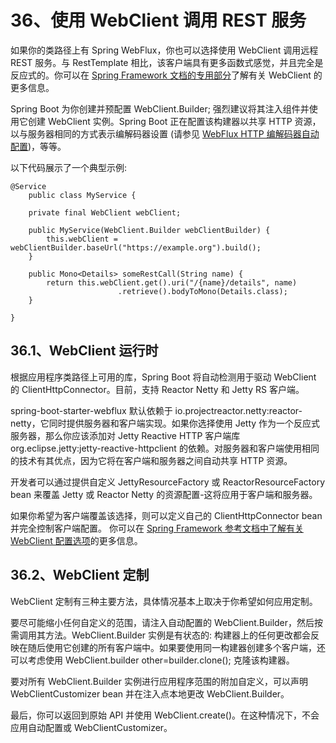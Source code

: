 # 36、使用 WebClient 调用 REST 服务

如果你的类路径上有 Spring WebFlux，你也可以选择使用 WebClient 调用远程 REST 服务。与 RestTemplate 相比，该客户端具有更多函数式感觉，并且完全是反应式的。你可以在 [Spring Framework 文档的专用部分](https://docs.spring.io/spring/docs/5.1.8.RELEASE/spring-framework-reference/web-reactive.html#webflux-client)了解有关 WebClient 的更多信息。

Spring Boot 为你创建并预配置 WebClient.Builder; 强烈建议将其注入组件并使用它创建 WebClient 实例。Spring Boot 正在配置该构建器以共享 HTTP 资源，以与服务器相同的方式表示编解码器设置 (请参见 [WebFlux HTTP 编解码器自动配置](https://docs.spring.io/spring-boot/docs/2.1.6.RELEASE/reference/html/boot-features-developing-web-applications.html#boot-features-webflux-httpcodecs))，等等。

以下代码展示了一个典型示例:

```
@Service
    public class MyService {

    private final WebClient webClient;

    public MyService(WebClient.Builder webClientBuilder) {
        this.webClient = webClientBuilder.baseUrl("https://example.org").build();
    }

    public Mono<Details> someRestCall(String name) {
        return this.webClient.get().uri("/{name}/details", name)
                        .retrieve().bodyToMono(Details.class);
    }

}
```

## 36.1、WebClient 运行时

根据应用程序类路径上可用的库，Spring Boot 将自动检测用于驱动 WebClient 的 ClientHttpConnector。目前，支持 Reactor Netty 和 Jetty RS 客户端。

spring-boot-starter-webflux 默认依赖于 io.projectreactor.netty:reactor-netty，它同时提供服务器和客户端实现。如果你选择使用 Jetty 作为一个反应式服务器，那么你应该添加对 Jetty Reactive HTTP 客户端库 org.eclipse.jetty:jetty-reactive-httpclient 的依赖。对服务器和客户端使用相同的技术有其优点，因为它将在客户端和服务器之间自动共享 HTTP 资源。

开发者可以通过提供自定义 JettyResourceFactory 或 ReactorResourceFactory bean 来覆盖 Jetty 或 Reactor Netty 的资源配置-这将应用于客户端和服务器。

如果你希望为客户端覆盖该选择，则可以定义自己的 ClientHttpConnector bean 并完全控制客户端配置。 你可以在 [Spring Framework 参考文档中了解有关 WebClient 配置选项](https://docs.spring.io/spring/docs/5.1.8.RELEASE/spring-framework-reference/web-reactive.html#webflux-client-builder)的更多信息。

## 36.2、WebClient 定制

WebClient 定制有三种主要方法，具体情况基本上取决于你希望如何应用定制。

要尽可能缩小任何自定义的范围，请注入自动配置的 WebClient.Builder，然后按需调用其方法。WebClient.Builder 实例是有状态的: 构建器上的任何更改都会反映在随后使用它创建的所有客户端中。如果要使用同一构建器创建多个客户端，还可以考虑使用 WebClient.builder other=builder.clone(); 克隆该构建器。

要对所有 WebClient.Builder 实例进行应用程序范围的附加自定义，可以声明 WebClientCustomizer bean 并在注入点本地更改 WebClient.Builder。

最后，你可以返回到原始 API 并使用 WebClient.create()。在这种情况下，不会应用自动配置或 WebClientCustomizer。
